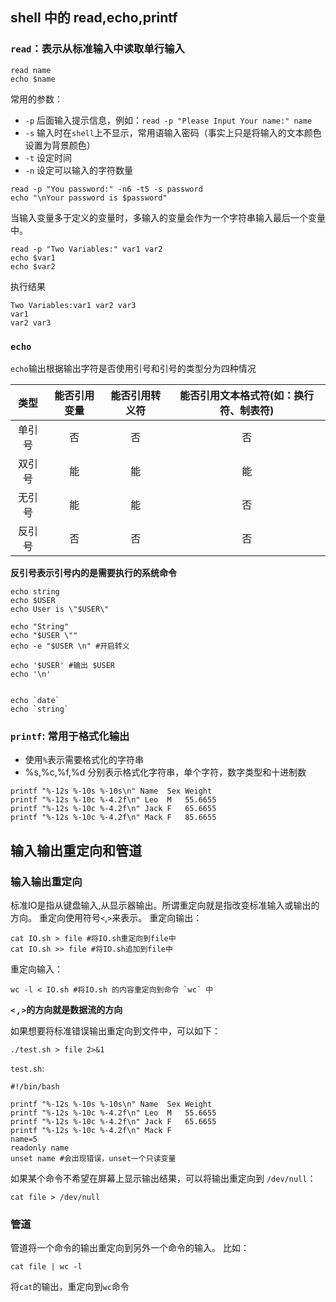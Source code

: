 ## shell 中的 read,echo,printf

### `read`：表示从标准输入中读取单行输入

```
read name
echo $name
```

常用的参数：

* `-p` 后面输入提示信息，例如：`read -p "Please Input Your name:" name`
* `-s` 输入时在`shell`上不显示，常用语输入密码（事实上只是将输入的文本颜色设置为背景颜色）
* `-t` 设定时间
* `-n` 设定可以输入的字符数量

```
read -p "You password:" -n6 -t5 -s password
echo "\nYour password is $password"
```
当输入变量多于定义的变量时，多输入的变量会作为一个字符串输入最后一个变量中。
```
read -p "Two Variables:" var1 var2
echo $var1
echo $var2

```
执行结果
```
Two Variables:var1 var2 var3
var1
var2 var3
```

### `echo`

`echo`输出根据输出字符是否使用引号和引号的类型分为四种情况

|  类型  | 能否引用变量 | 能否引用转义符 | 能否引用文本格式符(如：换行符、制表符) |
| :----: | :----------: | :------------: | :------------------------------------: |
| 单引号 |      否      |       否       |                   否                   |
| 双引号 |      能      |       能       |                   能                   |
| 无引号 |      能      |       能       |                   否                   |
|   反引号     |         否     |    否            | 否|


**反引号表示引号内的是需要执行的系统命令**

```
echo string
echo $USER
echo User is \"$USER\"

echo "String"
echo "$USER \""
echo -e "$USER \n" #开启转义

echo '$USER' #输出 $USER 
echo '\n'


echo `date`
echo `string`
```

### `printf`: 常用于格式化输出
- 使用`%`表示需要格式化的字符串
- %s,%c,%f,%d 分别表示格式化字符串，单个字符，数字类型和十进制数

```
printf "%-12s %-10s %-10s\n" Name  Sex Weight
printf "%-12s %-10c %-4.2f\n" Leo  M   55.6655
printf "%-12s %-10c %-4.2f\n" Jack F   65.6655
printf "%-12s %-10c %-4.2f\n" Mack F   85.6655

```

## 输入输出重定向和管道

### 输入输出重定向
标准IO是指从键盘输入,从显示器输出。所谓重定向就是指改变标准输入或输出的方向。
重定向使用符号`<`,`>`来表示。
重定向输出：
```
cat IO.sh > file #将IO.sh重定向到file中
cat IO.sh >> file #将IO.sh追加到file中
```
重定向输入：
```
wc -l < IO.sh #将IO.sh 的内容重定向到命令 `wc` 中
```

**`<` , `>`的方向就是数据流的方向**

如果想要将标准错误输出重定向到文件中，可以如下：
```
./test.sh > file 2>&1
```
`test.sh`:
```
#!/bin/bash

printf "%-12s %-10s %-10s\n" Name  Sex Weight
printf "%-12s %-10c %-4.2f\n" Leo  M   55.6655
printf "%-12s %-10c %-4.2f\n" Jack F   65.6655
printf "%-12s %-10c %-4.2f\n" Mack F 
name=5
readonly name
unset name #会出现错误，unset一个只读变量
```
如果某个命令不希望在屏幕上显示输出结果，可以将输出重定向到 `/dev/null`：
```
cat file > /dev/null
```

### 管道
管道将一个命令的输出重定向到另外一个命令的输入。
比如：
```
cat file | wc -l
```
将`cat`的输出，重定向到`wc`命令


